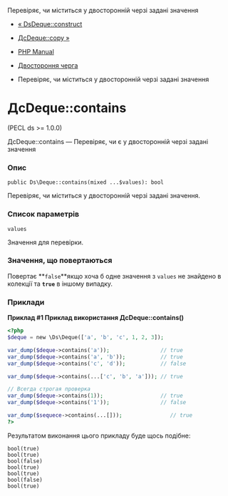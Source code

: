 Перевіряє, чи міститься у двосторонній черзі задані значення

-   [« DsDeque::construct](ds-deque.construct.html)
    
-   [ДсDeque::copy »](ds-deque.copy.html)
    
-   [PHP Manual](index.html)
    
-   [Двостороння черга](class.ds-deque.html)
    
-   Перевіряє, чи міститься у двосторонній черзі задані значення
    

# ДсDeque::contains

(PECL ds >= 1.0.0)

ДсDeque::contains — Перевіряє, чи є у двосторонній черзі задані значення

### Опис

```methodsynopsis
public Ds\Deque::contains(mixed ...$values): bool
```

Перевіряє, чи міститься у двосторонній черзі задані значення.

### Список параметрів

`values`

Значення для перевірки.

### Значення, що повертаються

Повертає \*\*`false`\*\*якщо хоча б одне значення з `values` не знайдено в колекції та **`true`** в іншому випадку.

### Приклади

**Приклад #1 Приклад використання **ДсDeque::contains()****

```php
<?php
$deque = new \Ds\Deque(['a', 'b', 'c', 1, 2, 3]);

var_dump($deque->contains('a'));                // true
var_dump($deque->contains('a', 'b'));           // true
var_dump($deque->contains('c', 'd'));           // false

var_dump($deque->contains(...['c', 'b', 'a'])); // true

// Всегда строгая проверка
var_dump($deque->contains(1));                  // true
var_dump($deque->contains('1'));                // false

var_dump($sequece->contains(...[]));               // true
?>
```

Результатом виконання цього прикладу буде щось подібне:

```
bool(true)
bool(true)
bool(false)
bool(true)
bool(true)
bool(false)
bool(true)
```